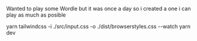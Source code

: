 Wanted to play some Wordle but it was once a day so i created a one i can play as much as posible

yarn tailwindcss -i ./src/input.css -o ./dist/browserstyles.css --watch
yarn dev
